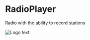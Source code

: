 # RadioPlayer
Radio with the ability to record stations



![][logo]

[logo]: /screenshot1.png "Logo text"

[logo]: /screenshot2.png "Logo text"
